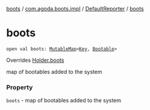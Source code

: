 [boots](../../index.md) / [com.agoda.boots.impl](../index.md) / [DefaultReporter](index.md) / [boots](./boots.md)

# boots

`open val boots: `[`MutableMap`](https://kotlinlang.org/api/latest/jvm/stdlib/kotlin.collections/-mutable-map/index.html)`<`[`Key`](../../com.agoda.boots/-key/index.md)`, `[`Bootable`](../../com.agoda.boots/-bootable/index.md)`>`

Overrides [Holder.boots](../../com.agoda.boots/-holder/boots.md)

map of bootables added to the system

### Property

`boots` - map of bootables added to the system
